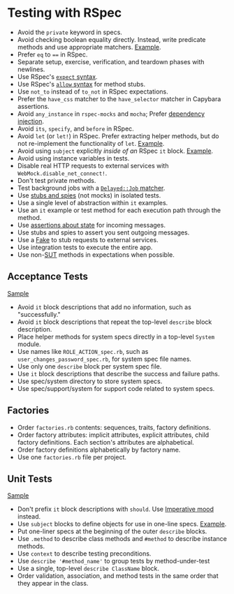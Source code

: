 # Testing with RSpec

- Avoid the `private` keyword in specs.
- Avoid checking boolean equality directly. Instead, write predicate methods and
  use appropriate matchers. [Example](predicate_tests_spec.rb).
- Prefer `eq` to `==` in RSpec.
- Separate setup, exercise, verification, and teardown phases with newlines.
- Use RSpec's [`expect` syntax].
- Use RSpec's [`allow` syntax] for method stubs.
- Use `not_to` instead of `to_not` in RSpec expectations.
- Prefer the `have_css` matcher to the `have_selector` matcher in Capybara
  assertions.
- Avoid `any_instance` in `rspec-mocks` and `mocha`; Prefer [dependency
  injection].
- Avoid `its`, `specify`, and `before` in RSpec.
- Avoid `let` (or `let!`) in RSpec. Prefer extracting helper methods, but do not
  re-implement the functionality of `let`.
  [Example](/testing-rspec/avoid_let_spec.rb).
- Avoid using `subject` explicitly _inside of an_ RSpec `it` block.
  [Example](/testing-rspec/unit_test_spec.rb).
- Avoid using instance variables in tests.
- Disable real HTTP requests to external services with
  `WebMock.disable_net_connect!`.
- Don't test private methods.
- Test background jobs with a [`Delayed::Job` matcher].
- Use [stubs and spies] \(not mocks\) in isolated tests.
- Use a single level of abstraction within `it` examples.
- Use an `it` example or test method for each execution path through the method.
- Use [assertions about state] for incoming messages.
- Use stubs and spies to assert you sent outgoing messages.
- Use a [Fake] to stub requests to external services.
- Use integration tests to execute the entire app.
- Use non-[SUT] methods in expectations when possible.

[`expect` syntax]: http://myronmars.to/n/dev-blog/2012/06/rspecs-new-expectation-syntax
[`allow` syntax]: https://github.com/rspec/rspec-mocks#method-stubs
[dependency injection]: http://en.wikipedia.org/wiki/Dependency_injection
[`delayed::job` matcher]: https://gist.github.com/3186463
[stubs and spies]: http://robots.thoughtbot.com/post/159805295/spy-vs-spy
[assertions about state]: https://speakerdeck.com/skmetz/magic-tricks-of-testing-railsconf?slide=51
[fake]: http://robots.thoughtbot.com/post/219216005/fake-it
[sut]: http://xunitpatterns.com/SUT.html

## Acceptance Tests

[Sample](acceptance_test_spec.rb)

- Avoid `it` block descriptions that add no information, such as "successfully."
- Avoid `it` block descriptions that repeat the top-level `describe` block
  description.
- Place helper methods for system specs directly in a top-level `System` module.
- Use names like `ROLE_ACTION_spec.rb`, such as `user_changes_password_spec.rb`,
  for system spec file names.
- Use only one `describe` block per system spec file.
- Use `it` block descriptions that describe the success and failure paths.
- Use spec/system directory to store system specs.
- Use spec/support/system for support code related to system specs.

## Factories

- Order `factories.rb` contents: sequences, traits, factory definitions.
- Order factory attributes: implicit attributes, explicit attributes, child
  factory definitions. Each section's attributes are alphabetical.
- Order factory definitions alphabetically by factory name.
- Use one `factories.rb` file per project.

## Unit Tests

[Sample](unit_test_spec.rb)

- Don't prefix `it` block descriptions with `should`. Use [Imperative mood]
  instead.
- Use `subject` blocks to define objects for use in one-line specs.
  [Example](unit_test_spec.rb#6).
- Put one-liner specs at the beginning of the outer `describe` blocks.
- Use `.method` to describe class methods and `#method` to describe instance
  methods.
- Use `context` to describe testing preconditions.
- Use `describe '#method_name'` to group tests by method-under-test
- Use a single, top-level `describe ClassName` block.
- Order validation, association, and method tests in the same order that they
  appear in the class.

[imperative mood]: http://en.wikipedia.org/wiki/Imperative_mood
